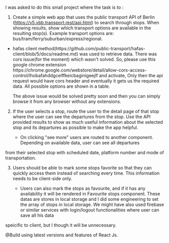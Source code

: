 I was asked to do this small project where the task is to :

1. Create a simple web app that uses the public transport API of Berlin
(https://v5.vbb.transport.rest/api.html) to search through stops. When showing results, show
which transport options are available in the resulting stop(s). Example transport options are:
bus/tram/ferry/suburban/express/regional.

  <ul><li>hafas client method(https://github.com/public-transport/hafas-client/blob/5/docs/readme.md) was used to retrieve data. There
  was cors issue(for the moment) which wasn't solved. So, please use this google chrome extension https://chrome.google.com/webstore/detail/allow-cors-access-control/lhobafahddgcelffkeicbaginigeejlf and activate, Only then the api request would have cors header and eventually
  it gets us the required data. All possible options are shown in a table.

   The above issue would be solved pretty soon and then you can simply browse it from any browser without any extensions. </li></ul>

2. If the user selects a stop, route the user to the detail page of that stop where the user can see
the departures from the stop. Use the API provided results to show as much useful information
about the selected stop and its departures as possible to make the app helpful.

   <ul><li>On clicking "see more" users are routed to another component. Depending on available data, user can see all departures
  from their selected stop with scheduled date, platform number and mode of transportation. </li></ul>

3. Users should be able to mark some stops favorite so that they can quickly access them instead
of searching every time. This information needs to be client-side only.

   <ul><li>Users can also mark the stops as favourite, and if it has any availability it will be rendered in Favourite stops
    component. These datas are stores in local storage and I did some engineering to set the array of stops in local storage.
    We might have also used firebase or similar services with login/logout functionalities where user can save all his data
  speicific to client, but I though it will be unnecessary.</li></ul>


@Build using latest versions and features of React Js.
